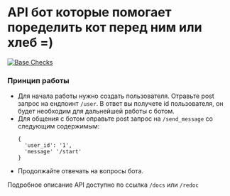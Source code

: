# API бот которые помогает поределить кот перед ним или хлеб =)
[![Base Checks](https://github.com/zavr1k/eora_test/actions/workflows/checks.yml/badge.svg)](https://github.com/zavr1k/eora_test/actions/workflows/checks.yml)

### Принцип работы
* Для начала работы нужно создать пользователя. Отравьте post запрос на ендпоинт `/user`. 
  В ответ вы получете id пользователя, он будет необходим для дальнейшей работы с ботом.
* Для общения с ботом оправьте post запрос на `/send_message` со следующим содержимым:
  ```
  {
    'user_id': '1',
    'message' '/start'
  }
  ```
* Продолжайте отвечать на вопросы бота.
  
Подробное описание API доступно по ссылка `/docs` или `/redoc`
